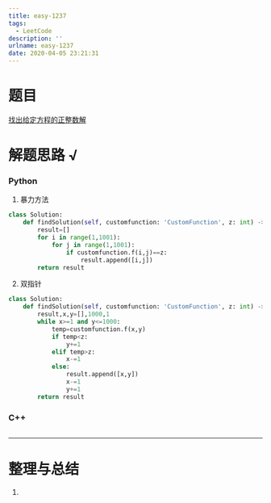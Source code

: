 ```yaml
---
title: easy-1237
tags:
  - LeetCode
description: ''
urlname: easy-1237
date: 2020-04-05 23:21:31
---
```


# 题目

[找出给定方程的正整数解](https://leetcode-cn.com/problems/find-positive-integer-solution-for-a-given-equation/)



# 解题思路 √

### Python

1. 暴力方法

```python
class Solution:
    def findSolution(self, customfunction: 'CustomFunction', z: int) -> List[List[int]]:
        result=[]
        for i in range(1,1001):
            for j in range(1,1001):
                if customfunction.f(i,j)==z:
                    result.append([i,j])
        return result
```

2. 双指针


```python
class Solution:
    def findSolution(self, customfunction: 'CustomFunction', z: int) -> List[List[int]]:
        result,x,y=[],1000,1
        while x>=1 and y<=1000:
            temp=customfunction.f(x,y)
            if temp<z:
                y+=1
            elif temp>z:
                x-=1
            else:
                result.append([x,y])
                x-=1
                y+=1
        return result
```



### C++

```cpp

```

---



# 整理与总结

1. 

